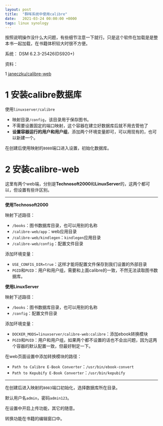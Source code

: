 ```yaml
---
layout: post
title:  "群晖系统中使用calibre"
date:   2021-03-24 00:00:00 +0000
tags: linux synology
---
```




按照说明操作没什么大问题，有些细节注意一下就行。只是这个软件在加载是是整本书一起加载，在书籍体积较大时很不方便。



系统： DSM 6.2.3-25426(DS920+)

资料：

1 [janeczku/calibre-web](https://github.com/janeczku/calibre-web/)



# 1 安装calibre数据库

使用`linuxserver/calibre`

* 映射目录`/config`，该目录用于保存图书。
* 不需要设置固定的端口映射，这个容器在建立好数据库后就不用去管他了
* **设置容器运行的用户和用户组**，添加两个环境变量即可，可以用现有的，也可以新建一个。

在创建后使用映射的`8080`端口进入设置，初始化数据库。



# 2 安装calibre-web

这里有两个web端，分别是**Technosoft2000**和**LinuxServer**的，这两个都可以，但设置有些许区别。

---

**使用Technosoft2000**

映射下述路径：

* `/books`：图书数据库目录，也可以用别的名称
* `/calibre-web/app`：web应用目录
* `/calibre-web/kindlegen`：`kindlegen`应用目录
* `/calibre-web/config`：配置文件目录

添加环境变量：

* `USE_CONFIG_DIR=true`：这样才能将配置文件保存到我们设置的外部目录
* `PGID`和`PUID`：用户和用户组，需要和上面calibre的一致，不然无法读取图书数据库。

**使用LinuxServer**

映射下述路径：

* `/books`：图书数据库目录，也可以用别的名称
* `/config`：配置文件目录

添加环境变量：

* `DOCKER_MODS=linuxserver/calibre-web:calibre`：添加ebook转换模块
* `PGID`和`PUID`：用户和用户组，如果两个都不设置的话也不会出问题，因为这两个容器的默认配置一致，但最好制定一下。

在web页面设置中添加转换模块的路径：

* `Path to Calibre E-Book Converter`：`/usr/bin/ebook-convert`
* `Path to Kepubify E-Book Converter`：`/usr/bin/kepubify`

---

在创建后进入映射的`8083`端口初始化，选择数据库所在目录。

默认用户名`admin`，密码`admin123`。

在设置中开启上传功能，其它的随意。

转换功能在书籍的编辑窗口中。

